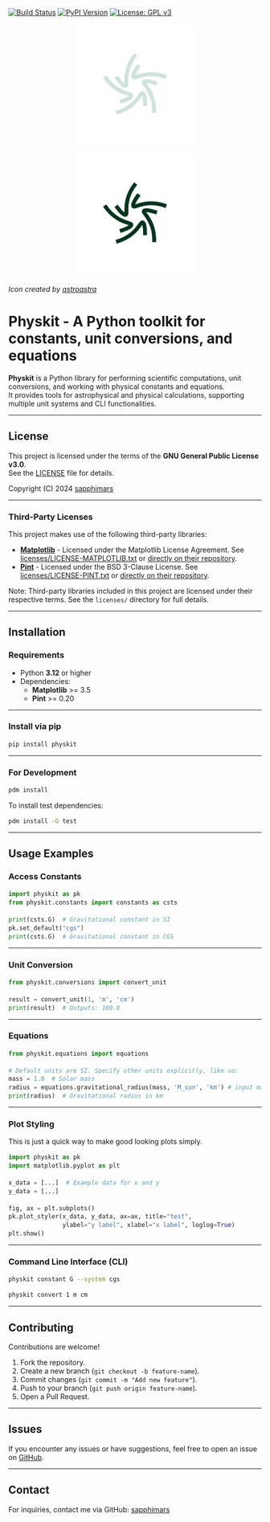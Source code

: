 [![Build Status](https://github.com/sapphimars/physkit/actions/workflows/test.yml/badge.svg)](https://github.com/sapphimars/physkit/actions/workflows/test.yml)
[![PyPI Version](https://img.shields.io/pypi/v/physkit)](https://pypi.org/project/physkit/)
[![License: GPL v3](https://img.shields.io/badge/License-GPLv3-blue.svg)](https://www.gnu.org/licenses/gpl-3.0)

<div align="center">
  <figure> 
    <img src="https://github.com/sapphimars/physkit/blob/main/assets/physkit-logo-dark.png?raw=true#gh-dark-mode-only" alt="drawing" width=240 />
  </figure>

  <figure> 
    <img src="https://github.com/sapphimars/physkit/blob/main/assets/physkit-logo-light.png?raw=true#gh-light-mode-only" alt="drawing" width=240 />
  </figure>
</div>

###### Icon created by [astroastra](https://github.com/astroastrastudio)

# Physkit - A Python toolkit for constants, unit conversions, and equations

**Physkit** is a Python library for performing scientific computations, unit conversions, and working with physical constants and equations.  
It provides tools for astrophysical and physical calculations, supporting multiple unit systems and CLI functionalities.

---

## **License**

This project is licensed under the terms of the **GNU General Public License v3.0**.  
See the [LICENSE](https://github.com/sapphimars/physkit/blob/main/LICENSE) file for details.  

Copyright (C) 2024 [sapphimars](https://github.com/sapphimars)  

---

### **Third-Party Licenses**

This project makes use of the following third-party libraries:

- **[Matplotlib](https://matplotlib.org/)** - Licensed under the Matplotlib License Agreement. See [licenses/LICENSE-MATPLOTLIB.txt](https://github.com/sapphimars/physkit/blob/main/licenses/LICENSE-MATPLOTLIB.txt) or [directly on their repository](https://github.com/matplotlib/matplotlib/tree/main/LICENSE).
- **[Pint](https://github.com/hgrecco/pint)** - Licensed under the BSD 3-Clause License. See [licenses/LICENSE-PINT.txt](https://github.com/sapphimars/physkit/blob/main/licenses/LICENSE-PINT.txt) or [directly on their repository](https://github.com/hgrecco/pint/blob/master/LICENSE).

Note: Third-party libraries included in this project are licensed under their respective terms. See the `licenses/` directory for full details.

---

## **Installation**

### **Requirements**

- Python **3.12** or higher  
- Dependencies:
  - **Matplotlib** >= 3.5  
  - **Pint** >= 0.20  

---

### **Install via pip**
```bash
pip install physkit
```

---

### **For Development**
```bash
pdm install
```

To install test dependencies:
```bash
pdm install -G test
```

---

## **Usage Examples**

### **Access Constants**
```python
import physkit as pk
from physkit.constants import constants as csts

print(csts.G)  # Gravitational constant in SI
pk.set_default("cgs")
print(csts.G)  # Gravitational constant in CGS
```

---

### **Unit Conversion**
```python
from physkit.conversions import convert_unit

result = convert_unit(1, 'm', 'cm')
print(result)  # Outputs: 100.0
```

---

### **Equations**
```python
from physkit.equations import equations

# Default units are SI. Specify other units explicitly, like so:
mass = 1.0  # Solar mass
radius = equations.gravitational_radius(mass, 'M_sun', 'km') # input mass in solar masses
print(radius)  # Gravitational radius in km
```

---
### **Plot Styling**
This is just a quick way to make good looking plots simply.
```python
import physkit as pk
import matplotlib.pyplot as plt

x_data = [...]  # Example data for x and y
y_data = [...]

fig, ax = plt.subplots()
pk.plot_styler(x_data, y_data, ax=ax, title="test", 
               ylabel="y label", xlabel="x label", loglog=True)
plt.show()

```
---
### **Command Line Interface (CLI)**
```bash
physkit constant G --system cgs
```
```bash
physkit convert 1 m cm
```

---

## **Contributing**

Contributions are welcome!  

1. Fork the repository.  
2. Create a new branch (`git checkout -b feature-name`).  
3. Commit changes (`git commit -m "Add new feature"`).  
4. Push to your branch (`git push origin feature-name`).  
5. Open a Pull Request.

---

## **Issues**

If you encounter any issues or have suggestions, feel free to open an issue on [GitHub](https://github.com/sapphimars/physkit/issues).

---

## **Contact**

For inquiries, contact me via GitHub: [sapphimars](https://github.com/sapphimars)

